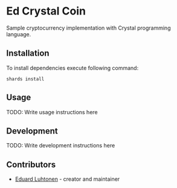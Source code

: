 # Ed Crystal Coin

Sample cryptocurrency implementation with Crystal programming language.

## Installation

To install dependencies execute following command:
```shell
shards install
```

## Usage

TODO: Write usage instructions here

## Development

TODO: Write development instructions here

## Contributors

- [Eduard Luhtonen](https://github.com/your-github-user) - creator and maintainer
